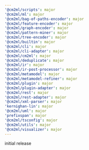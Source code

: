 ```yaml
---
'@cm2ml/scripts': major
'@cm2ml/ml': major
'@cm2ml/bag-of-paths-encoder': major
'@cm2ml/feature-encoder': major
'@cm2ml/graph-encoder': major
'@cm2ml/pattern-miner': major
'@cm2ml/tree-encoder': major
'@cm2ml/builtin': major
'@cm2ml/cli': major
'@cm2ml/cli-adapter': major
'@cm2ml/cm2ml': major
'@cm2ml/deduplicate': major
'@cm2ml/ir': major
'@cm2ml/ir-post-processor': major
'@cm2ml/metamodel': major
'@cm2ml/metamodel-refiner': major
'@cm2ml/plugin': major
'@cm2ml/plugin-adapter': major
'@cm2ml/rest': major
'@cm2ml/rest-adapter': major
'@cm2ml/xml-parser': major
'kernighan-lin': major
'@cm2ml/uml': major
'prefixspan': major
'@cm2ml/tsconfig': major
'@cm2ml/utils': major
'@cm2ml/visualizer': major
---
```


initial release
